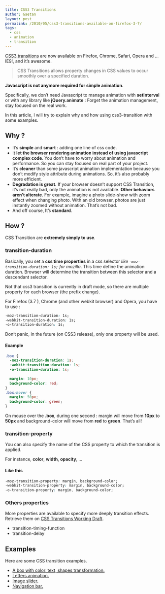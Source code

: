 ```yaml
---
title: CSS3 Transitions
author: Gaetan
layout: post
permalink: /2010/05/css3-transitions-available-on-firefox-3-7/
tags:
  - css
  - animation
  - transition
---
```


 [1]: http://www.w3.org/TR/css3-transitions/

[CSS3 transitions][1] are now available on Firefox, Chrome, Safari, Opera and … IE9!, and it’s awesome.

> CSS Transitions allows property changes in CSS values to occur smoothly over a specified duration.

**Javascript is not anymore required for simple animation.**

Specifically, we don’t need Javascript to manage animation with **setInterval** or with any library like **jQuery.animate** : Forget the animation management, stay focused on the real work.

In this article, I will try to explain why and how using css3-transition with some examples.

<!--more-->

## Why ?

*   It’s **simple** and **smart** : adding one line of css code.
*   It **let the browser rendering animation instead of using javascript complex code**. You don’t have to worry about animation and performance. So you can stay focused on real part of your project.
*   It’s **cleaner** than some javascript animation implementation because you don’t modify style attribute during animations. So, it’s also probably more efficient.
*   **Degradation is great.** If your browser doesn’t support CSS Transition, it’s not really bad, only the animation is not available. **Other behaviors aren’t alterate**. For example, imagine a photo slide-show with zoom effect when changing photo. With an old browser, photos are just instantly zoomed without animation. That’s not bad.
*   And off course, It’s **standard**.

## How ?

CSS Transition are **extremely simply to use**.

### transition-duration

Basically, you set a **css time properties** in a css selector *like `-moz-transition-duration: 1s;` for mozilla*. This time define the animation duration. Browser will determine the transition between this selector and a descendant selector.

Not that css3 transition is currently in draft mode, so there are multiple property for each browser (the prefix change). 

For Firefox (3.7 ), Chrome (and other webkit browser) and Opera, you have to use : 

```css
-moz-transition-duration: 1s;  
-webkit-transition-duration: 1s;  
-o-transition-duration: 1s;
```

Don’t panic, in the future (on CSS3 release), only one property will be used.

#### Example

```css
.box {  
  -moz-transition-duration: 1s;  
  -webkit-transition-duration: 1s;  
  -o-transition-duration: 1s;  
  
  margin: 10px;  
  background-color: red;  
}  
.box:hover {  
  margin: 50px;  
  background-color: green;  
}
```

On mouse over the **.box**, during one second : margin will move from **10px** to **50px** and background-color will move from **red** to **green**. That’s all!

### transition-property

You can also specify the name of the CSS property to which the transition is applied.

For instance, **color**, **width**, **opacity**, …

#### Like this

```css
-moz-transition-property: margin, background-color;  
-webkit-transition-property: margin, background-color;  
-o-transition-property: margin, background-color;
```

### Others properties

More properties are available to specify more deeply transition effects. Retrieve them on [CSS Transitions Working Draft][1].

*   transition-timing-function
*   transition-delay

## Examples

Here are some CSS transition examples.

* [A box with color, text, shapes transformation.](/demo/css3/transition/box1/)
* [Letters animation.](/demo/css3/transition/letters/)
* [Image slider.](http://sliderjs.org/)
* [Navigation bar.](/demo/css3/transition/navbar/)

